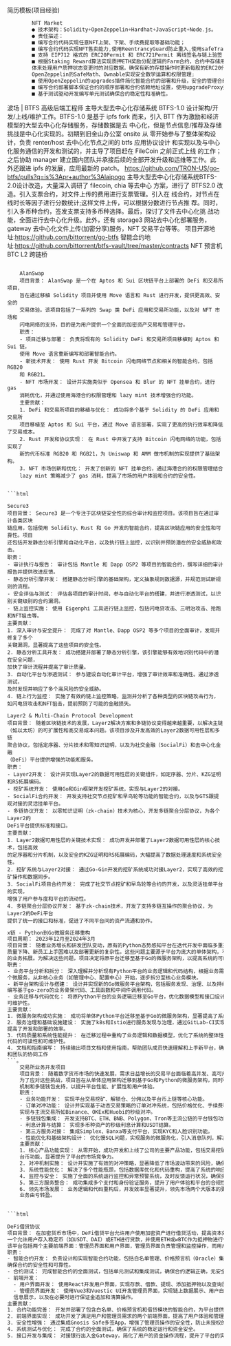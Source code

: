 简历模板(项目经验)
```go
        NFT Market 
        ● 技术架构：Solidity+OpenZeppelin+Hardhat+JavaScript+Node.js。 
        ● 责任描述： 
        ■ 编写合约代码实现任意NFT上架、下架、⼿续费提取等基础功能； 
        ■ 编写合约代码实现NFT售卖能⼒,使⽤ReentrancyGuard防⽌重⼊,使⽤safeTransferFrom安全转移NFT; 
        ■ ⽀持 EIP712 格式的 ERC20Permit 和 ERC721Permit 离线签名与链上验签； 
        ■ 根据Staking Reward算法实现质押ETH奖励分配逻辑的Farm合约，合约中存储⽤户质押信息和流动池信息结构 
        体来处理⽤户质押状态变更时的对应数据，确保有新的存提操作时更新每股的ERC20代币奖励; 使⽤ 
        OpenZeppelin的SafeMath、Ownable实现安全数学运算和权限管理;  
        ■ 使⽤OpenZeppelin的upgrades插件简化智能合约的部署和升级，安全的管理合约的升级;  
        ■ 编写合约部署脚本保证合约的顺序部署和合约依赖地址设置，使⽤upgradeProxy升级合约; 
        ■ 基于测试驱动开发编写单元测试确保合约稳定性和准确性。
```

波场 | BTFS ⾼级后端⼯程师
主导⼤型去中⼼化存储系统 BTFS-1.0 设计架构/开发/上线/维护⼯作。BTFS-1.0 是基于 
ipfs fork ⽽来，引⼊ BTT 作为激励和经济模型的⼤型去中⼼化存储服务，存储数据是去 
中⼼化，但是节点信息/推荐及存储挑战是中⼼化实现的。初期到旧⾦⼭办公室 onsite 从 
零开始参与了整体架构设计，负责 renter/host 去中⼼化节点之间的 btfs 应⽤协议设计
和实现以及与中⼼化服务通信的开发和测试的，并主导了项⽬赶在 FileCoin 之前正式上线 
的⼯作；之后协助 manager 建⽴国内团队并承接后续的全部开发升级和运维等⼯作。此 
外还跟进 ipfs 的发展，应⽤最新的 patch。 
https://github.com/TRON-US/go-btfs/pulls?q=is%3Apr+author%3Alaipogo 
主导⼤型去中⼼化存储系统BTFS-2.0设计改造，⼤量深⼊调研了 filecoin, chia 等去中⼼ 
⽅案，进⾏了 BTFS2.0 改造。引⼊⽀票合约，对⽂件上传的费⽤进⾏⽀票管理。引⼊在 
线合约，对节点在线时⻓等因⼦进⾏分数统计;这样⽂件上传，可以根据分数进⾏节点推 
荐。同时， 引⼊多币种合约，签发⽀票⽀持多币种选择。最后，探讨了⽂件去中⼼化挑 
战功能，全⾯进⾏去中⼼化升级。此外，还有 storage3 ⽹站去中⼼化部署服务， 
gateway 去中⼼化⽂件上传(加密分享)服务，NFT 交易平台等等。 
项⽬开源地址:https://github.com/bittorrent/go-btfs 智能合约地 
址:https://github.com/bittorrent/btfs-vault/tree/master/contracts 
NFT 预⾔机 
BTC L2 跨链桥
```
    
    AlanSwap
    项目背景： AlanSwap 是一个在 Aptos 和 Sui 区块链平台上部署的 DeFi 和交易所项目，
	旨在通过移植 Solidity 项目并使用 Move 语言和 Rust 进行开发，提供更高效、安全的
	交易体验。该项目包括了一系列的 Swap 类 DeFi 应用和交易所功能，以及对 NFT 市场和
	闪电网络的支持，目的是为用户提供一个全面的加密资产交易和管理平台。
    职责：
    - 项目迁移与部署： 负责将现有的 Solidity DeFi 和交易所项目移植到 Aptos 和 Sui 链，
	使用 Move 语言重新编写和部署智能合约。
    - 新技术开发： 使用 Rust 开发 Bitcoin 闪电网络节点和相关的智能合约，包括 RGB20 
	和 RGB21。
    - NFT 市场开发： 设计并实施类似于 Opensea 和 Blur 的 NFT 挂单合约，进行 gas 
	消耗优化，并通过使用海港合约权限管理和 lazy mint 技术增强合约功能。
    主要贡献：
    1. DeFi 和交易所项目的移植与优化： 成功将多个基于 Solidity 的 DeFi 应用和交易所
	项目移植至 Aptos 和 Sui 平台，通过 Move 语言部署，实现了更高的执行效率和降低了交易成本。
    2. Rust 开发和协议实现： 在 Rust 中开发了支持 Bitcoin 闪电网络的功能，包括实现了
	新的代币标准 RGB20 和 RGB21，为 Uniswap 和 AMM 做市机制的实现提供了基础架构。
    3. NFT 市场创新和优化： 开发了创新的 NFT 挂单合约，通过海港合约的权限管理结合 
	lazy mint 策略减少了 gas 消耗，提高了市场的用户体验和合约的安全性。


```html

Secure3
项目背景： Secure3 是一个专注于区块链安全性的综合审计和监控项目。该项目旨在通过审计各类区块
链应用，包括使用 Solidity、Rust 和 Go 开发的智能合约，提高区块链应用的安全性和可靠性。项目
还包括开发静态分析引擎和自动化平台，以及执行链上监控，以识别并预防潜在的安全威胁和攻击。
职责：
- 审计执行与报告： 审计包括 Mantle 和 Dapp OSP2 等项目的智能合约，撰写详细的审计报告并提供改进反馈。
- 静态分析引擎开发： 搭建静态分析引擎的基础架构，定义抽象规则数据源，并规范测试新规则的流程。
- 安全评估与测试： 评估各项目的审计时间，参与自动化平台的搭建，并进行渗透测试，以识别关键级别的合约漏洞。
- 链上监控实施： 使用 Eigenphi 工具进行链上监控，包括闪电贷攻击、三明治攻击、抢跑和NFT狙击等。
主要贡献：
1. 深入审计与安全提升： 完成了对 Mantle、Dapp OSP2 等多个项目的全面审计，发现并修复了多个
关键漏洞，显著提高了这些项目的安全性。
2. 静态分析工具开发： 成功搭建并部署了静态分析引擎，该引擎能够有效地识别代码中的潜在安全问题，
加快了审计流程并提高了审计质量。
3. 自动化平台与渗透测试： 参与建设自动化审计平台，增强了审计效率和准确性。通过渗透测试，
及时发现并响应了多个高风险的安全威胁。
4. 链上行为监控： 实施了有效的链上监控策略，监测并分析了各种类型的区块链攻击行为，
如闪电贷攻击和NFT狙击，提前预防了可能的金融损失。
```
    Layer2 & Multi-Chain Protocol Development
    项目背景： 随着区块链技术的发展，Layer2解决方案和多链协议变得越来越重要，以解决主链
	（如以太坊）的可扩展性和高交易成本问题。该项目涉及开发高效的Layer2数据可用性层和多链
	聚合协议，包括定序器、分片技术和零知识证明，以及为社交金融（SocialFi）和去中心化金融
	（DeFi）平台提供增强的功能和服务。
    职责：
    - Layer2开发： 设计并实现Layer2的数据可用性层的关键组件，如定序器、分片、KZG证明和RS拓展编码。
    - 挖矿系统开发： 使用Go和Gin框架开发挖矿系统，实现与Layer2的对接。
    - SocialFi合约开发： 开发支持社交节点挖矿和早鸟轮等功能的智能合约，以及与GTS跟提现对接的灵活挂单平台。
    - 多链协议开发： 以零知识证明（zk-chain）技术为核心，开发多链聚合分层协议，为各个Layer2的
	DeFi平台提供标准和接口。
    主要贡献：
    1. Layer2数据可用性层的关键技术实现： 成功开发并部署了Layer2数据可用性层的核心技术，包括高效
	的定序器和分片机制，以及安全的KZG证明和RS拓展编码，大幅提高了数据处理速度和系统安全性。
    2. 挖矿系统与Layer2对接： 通过Go-Gin开发的挖矿系统成功对接Layer2，实现了高效的挖矿操作和数据同步。
    3. SocialFi项目合约开发： 完成了社交节点挖矿和早鸟轮等合约的开发，以及灵活挂单平台的实现，
	增强了用户参与度和平台的流动性。
    4. 多链聚合分层协议开发： 基于zk-chain技术，开发了支持多链互操作的聚合协议，为Layer2的DeFi平台
	提供了统一的接口和标准，促进了不同平台间的资产流通和协作。

```html
x链 - Python到Go微服务迁移重构
项目周期： 2023年12月至2024年3月
项目背景： 随着业务增长和研发团队变动，原有的Python态势感知平台在迭代开发中面临多重挑战，包括代码
质量下降、新员工上手困难以及部署更新的复杂性。这些问题主要源于平台为庞大的单体架构，不利于快速和灵活
的业务拓展。为解决这些问题，项目决定将原平台迁移至基于Go的微服务架构，以提高系统的可维护性和可扩展性。
职责：
- 业务平台分析和拆分： 深入理解并分析现有Python平台的业务逻辑和代码结构，根据业务需求将平台拆分为多
个微服务，从非核心业务（如管理中心、配置中心）开始，逐步拆分至核心业务模块。
- 新平台架构设计与搭建： 设计并实现新的Go微服务平台架构，包括服务发现、治理、以及持续集成和部署流程。
编写基于go-zero的业务骨架代码、工具函数和中间件调用代码。
- 业务迁移与代码优化： 将原Python平台的业务逻辑迁移至Go平台，优化数据模型和接口设计，提升系统性能和
可维护性。
主要贡献：
1. 微服务架构成功实施： 成功将单体Python平台迁移至基于Go的微服务架构，显著提高了系统的模块化和可扩展性。
2. 服务治理和基础设施建设： 实施了k8s和Istio进行服务发现与治理，通过GitLab-CI实现DevOps自动化，极大
提高了开发和部署的效率。
3. 代码质量和系统性能提升： 在迁移过程中重构了业务逻辑和数据模型，优化了系统的整体性能和稳定性，提高了
代码的可读性和可维护性。
4. 文档和指南编写： 持续输出项目文档和使用指南，帮助团队成员快速理解和上手新平台，确保了项目的顺利推进
和团队的协同工作
```。
    交易所业务开发项目
    项目背景： 随着数字货币市场的快速发展，需求日益增长的交易平台面临着高并发、高可用性和高安全性的挑战。
	为了应对这些挑战，项目旨在从单体应用架构迁移到基于Go和Python的微服务架构，同时引入了先进的交易对冲
	机制和多链钱包支持，以提升平台性能、扩展性和用户体验。
    职责：
    - 业务功能开发： 实现平台交易挖矿、解锁仓、分佣以及平台币上链等核心功能。
    - 订单对冲功能： 设计并实现基于动态交易策略的订单对冲系统，包括价格优化、手续费覆盖和盈亏池策略，
	实现与主流交易所如Binance、OKEx和Huobi的秒级对冲。
    - 多链钱包集成： 开发支持BTC、ETH、BNB、Polygon、Tron等主流公链的平台钱包功能。
    - 利息计算与结算： 实现多币种资产的秒级利息计算和USDT结算。
    - 第三方服务对接： 集成Simplex、Banxa等支付平台，实现KYC和人脸识别功能。
    - 性能优化和基础架构设计： 优化慢SQL问题，实现服务的微服务化，引入消息队列，解决系统内部通信和解耦问题。
    主要贡献：
    1. 核心产品功能实现： 从零开始，成功开发和上线了公司的主要产品功能，包括交易挖矿、解锁仓、分佣和平
	台币功能，显著提升了平台的市场竞争力。
    2. 对冲机制实施： 设计并实施了有效的对冲策略，显著降低了市场波动带来的风险，确保平台每日稳定盈利。
    3. 系统性能优化： 解决了多个性能瓶颈，包括数据库优化和代码重构，提高了系统的响应速度和处理能力。
    4. 监控与安全： 实施了全面的系统运行监控和异常预警系统，及时反馈运行状况，确保资金安全和系统稳定。
    5. 第三方服务整合： 成功集成多个支付和身份验证服务，提升了用户体验和平台的合规性。
    6. 领先市场发展： 业务逻辑和代码重构后，开发效率显著提升，领先市场两个大版本的更新进度，帮助公司
	业务由亏转盈。
    

```html

DeFi借贷协议
项目背景： 在加密货币市场中，DeFi借贷平台允许用户使用加密资产进行借贷活动，提高资本效率。本项目旨在创建
一个允许用户存入稳定币（如USDT、DAI）或ETH进行贷款，并使用ETH或wBTC作为抵押物进行借款的DeFi借贷协议。
该平台包括两个主要前端界面：管理员界面和用户界面，管理员界面负责管理和监控操作，而用户界面则提供日常交易功能。
职责：
- 智能合约开发： 负责设计和实现智能合约功能，包括白名单管理、价格预言机（Oracle）集成、借贷逻辑等，
确保合约的安全性和可靠性。
- 合约测试： 完成智能合约的全面测试，包括单元测试和集成测试，确保合约逻辑正确，无安全漏洞。
- 前端开发：
  - 用户界面开发： 使用React开发用户界面，实现存款、借款、提现、添加抵押物以及查询历史记录等功能。
  - 管理员界面开发： 使用Vue3和Vuestic UI开发管理员界面，实现链上数据展示、用户白名单管理、订单详细
  信息展示，以及在必要时进行保证金追加和清算操作。
主要贡献：
1. 合约功能完善： 开发并部署了包含白名单、价格预言机和借贷模块的智能合约，为平台提供了强大的后端支持。
2. 前端界面实现： 成功开发了满足用户和管理员需求的两个前端界面，提高了用户体验和管理效率。
3. 安全性增强： 通过集成Gnosis Safe多签App，增强了管理员操作的安全性，防止未授权的交易和操作。
4. 系统测试与优化： 完成了合约的全面测试，确保了系统的稳定运行和资金安全。
5. 接口开发与集成： 对接银行出入金Gateway，简化了用户的资金操作流程，提升了平台的实用性和可访问性。
```
